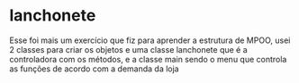 # lanchonete
Esse foi mais um exercício que fiz para aprender a estrutura de MPOO, usei 2 classes para criar os objetos e uma classe lanchonete que é a controladora com os métodos, e a classe main sendo o menu que controla as funções de acordo com a demanda da loja
